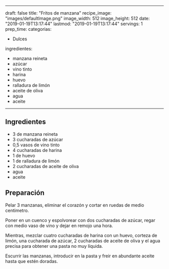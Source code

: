
---
draft: false
title: "Fritos de manzana"
recipe_image: "images/defaultImage.png"
image_width: 512
image_height: 512
date: "2019-01-19T13:17:44"
lastmod: "2019-01-19T13:17:44"
servings: 1
prep_time: 
categorias:
  - Dulces

ingredientes:
  - manzana reineta
  - azúcar
  - vino tinto
  - harina
  - huevo
  - ralladura de limón
  - aceite de oliva
  - agua
  - aceite
---

## Ingredientes
- 3  de manzana reineta
- 3 cucharadas de azúcar
- 0,5 vasos de vino tinto
- 4 cucharadas de harina
- 1  de huevo
- 1  de ralladura de limón
- 2 cucharadas de aceite de oliva
- agua
- aceite

## Preparación
Pelar 3 manzanas, eliminar el corazón y cortar en ruedas de medio centimetro.

Poner en un cuenco y espolvorear con dos cucharadas de azúcar, regar con medio vaso de vino y dejar en remojo una hora.

Mientras, mezclar cuatro cucharadas de harina con un huevo, corteza de limón, una cucharada de azúcar, 2 cucharadas de aceite de oliva y el agua precisa para obtener una pasta no muy líquida.

Escurrir las manzanas, introducir en la pasta y freir en abundante aceite hasta que estén doradas.



